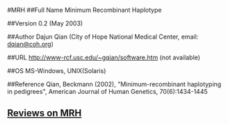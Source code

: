 #MRH
##Full Name
Minimum Recombinant Haplotype

##Version
0.2 (May 2003)

##Author
Dajun Qian (City of Hope National Medical Center, email: dqian@coh.org)

##URL
http://www-rcf.usc.edu/~gqian/software.htm (not available)

##OS
MS-Windows, UNIX(Solaris)

##Reference
Qian, Beckmann (2002), "Minimum-recombinant haplotyping in pedigrees", American Journal of Human Genetics, 70(6):1434-1445


## [Reviews on MRH](https://github.com/gaow/genetic-analysis-software/issues/349)